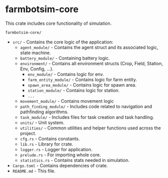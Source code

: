 # farmbotsim-core

This crate includes core functionality of simulation.

`farmbotsim-core/`
- `src/` - Contains the core logic of the application:
  - `agent_module/` - Contains the agent struct and its associated logic, state machine.
  - `battery_module/` - Containing battery logic.
  - `environment/` - Contains all environment structs (Crop, Field, Station, Env, Config, ...).
    - `env_module/` - Contains logic for env.
    - `farm_entity_module/` - Contains logic for farm entity.
    - `spawn_area_module/` - Contains logic for spawn area.
    - `station_module/` - Contains logic for station.
    - `...`
  - `movement_module/` - Contains movement logic
  - `path_finding_module/` - Includes code related to navigation and pathfinding algorithms.
  - `task_module/` - Includes files for task creation and task handling.
  - `units/` - Unit system.
  - `utilities/` - Common utilities and helper functions used across the project.
  - `cfg.rs` - Contains constants.
  - `lib.rs` - Library for crate.
  - `logger.rs` - Logger for application.
  - `prelude.rs` - For importing whole core.
  - `statistics.rs` - Contains stats needed in simulation.
- `Cargo.toml` - Contains dependencies of crate.
- `README.md` - This file.